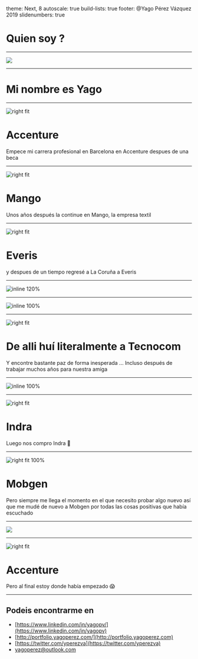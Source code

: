 theme: Next, 8
autoscale: true
build-lists: true
footer: @Yago Pérez Vázquez 2019
slidenumbers: true

# Quien soy ?

---

![](https://media.giphy.com/media/KQm5O05y9rzQA/giphy.gif)

---

# Mi nombre es Yago

---

![right fit](https://www.territorimac.com/wp-content/uploads/2017/08/what-is-accenture.jpg)

# Accenture

Empece mi carrera profesional en Barcelona en Accenture despues de una beca

---

![right fit](http://4.bp.blogspot.com/-ndgFUrHRX7s/UlwkWkk1CuI/AAAAAAAAAt0/pyZuValaJhU/s1600/mango-logo.jpg)

# Mango

Unos años después la continue en Mango, la empresa textil

---

![right fit](https://mesadetemporada.com/wp-content/uploads/2018/10/everis-logo.png)

# Everis

y despues de un tiempo regresé a La Coruña a Everis

---

![inline 120%](https://media.giphy.com/media/KGVgi2nOVkCoE/giphy.gif)

---

![inline 100%](https://media.giphy.com/media/11ZSwQNWba4YF2/giphy.gif)

---

![right fit](http://forumtic.upc.edu/wp-content/uploads/2016/03/Tecnocom.jpg)

# De alli huí literalmente a Tecnocom

Y encontre bastante paz de forma inesperada ... Incluso después de trabajar muchos años para nuestra amiga

---

![inline 100%](https://www.marcasrenombradas.com/wp-content/uploads/2014/08/Inditex-750x421.jpg)

---

![right fit](https://labolsaparaprincipiantes.com/wp-content/uploads/2017/11/indra-logo-680x410.jpg)

# Indra

Luego nos compro Indra 💩

---

![right fit 100%](https://pbs.twimg.com/profile_images/938387100038238208/e-V2wJE5_400x400.jpg)

# Mobgen

Pero siempre me llega el momento en el que necesito probar algo nuevo así que me mudé de nuevo a Mobgen por todas las cosas positivas que había escuchado

---

![](https://www.youtube.com/watch?v=HhzPwVaMCfo&t=74s)

---

![right fit](https://www.territorimac.com/wp-content/uploads/2017/08/what-is-accenture.jpg)

# Accenture

Pero al final estoy donde había empezado 😱

---

## Podeis encontrarme en 

- [https://www.linkedin.com/in/yagopv/](https://www.linkedin.com/in/yagopv)
- [http://portfolio.yagoperez.com/](http://portfolio.yagoperez.com)
- [https://twitter.com/yperezva](https://twitter.com/yperezva)
- [yagoperez@outlook.com](mailto:yagoperez@outlook.com)

